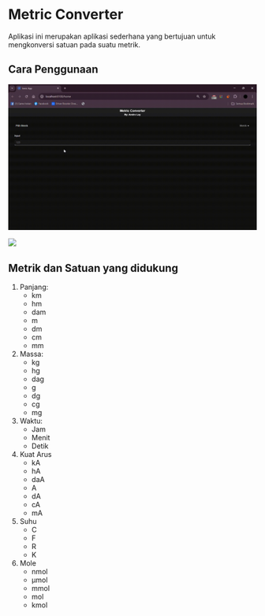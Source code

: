# Metric Converter
Aplikasi ini merupakan aplikasi sederhana yang bertujuan untuk mengkonversi satuan pada suatu metrik.

## Cara Penggunaan
![](https://github.com/AndroLay/Metric_Converter-AndroLay-IONIC/blob/main/assets/Ionic%20App%20-%20Google%20Chrome%202024-09-19%2015-23-55.gif)

![](https://github.com/AndroLay/Metric_Converter-AndroLay-IONIC/blob/main/assets/Ionic%20App%20-%20Google%20Chrome%202024-09-19%2015-24-42.gif)

## Metrik dan Satuan yang didukung
1. Panjang:
    - km
    - hm
    - dam
    - m
    - dm
    - cm
    - mm
2. Massa:
    - kg
    - hg
    - dag
    - g
    - dg
    - cg
    - mg
3. Waktu:
    - Jam
    - Menit
    - Detik
4. Kuat Arus
    - kA
    - hA
    - daA
    - A
    - dA
    - cA
    - mA
5. Suhu
    - C
    - F
    - R
    - K
6. Mole
    - nmol
    - μmol
    - mmol
    - mol
    - kmol 
